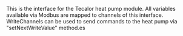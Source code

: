 This is the interface for the Tecalor heat pump module. All variables available via Modbus are mapped to channels 
of this interface.
WriteChannels can be used to send commands to the heat pump via "setNextWriteValue" method.es

